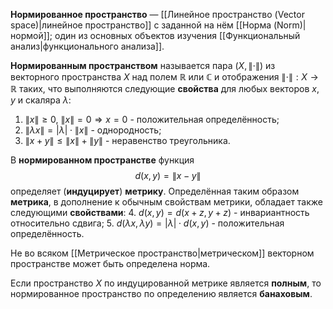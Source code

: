 **Нормированное пространство** — [[Линейное пространство (Vector space)|линейное пространство]] с заданной на нём [[Норма (Norm)|нормой]]; один из основных объектов изучения [[Функциональный анализ|функционального анализа]].

**Нормированным пространством** называется пара $(X,\lVert \cdot\rVert)$ из векторного пространства $X$ над полем $\mathbb{R}$ или $\mathbb{C}$ и отображения $\lVert\cdot\rVert: X \rightarrow \mathbb{R}$ таких, что выполняются следующие **свойства** для любых векторов $x,y$ и скаляра $\lambda$:
1. $\lVert x\rVert \geq 0, \: \lVert x\rVert =0 \Rightarrow x=0$ - положительная определённость;
2. $\lVert \lambda x \rVert=|\lambda| \cdot \lVert x\rVert$ - однородность;
3. $\lVert x+y \rVert \leq \lVert x \rVert + \lVert y \rVert$ - неравенство треугольника.

В **нормированном пространстве** функция$$d(x,y)=\lVert x-y\rVert$$определяет (**индуцирует**) **метрику**. Определённая таким образом **метрика**, в дополнение к обычным свойствам метрики, обладает также следующими **свойствами**:
4. $d(x,y)=d(x+z,y+z)$ - инвариантность относительно сдвига;
5. $d(\lambda x,\lambda y) = |\lambda| \cdot d(x,y)$ - положительная определённость.

Не во всяком [[Метрическое пространство|метрическом]] векторном пространстве может быть определена норма.

Если пространство $X$ по индуцированной метрике является **полным**, то нормированное пространство по определению является **банаховым**.